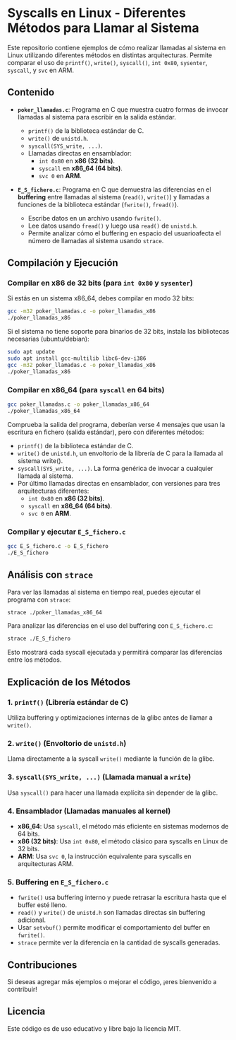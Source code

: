 # Syscalls en Linux - Diferentes Métodos para Llamar al Sistema

Este repositorio contiene ejemplos de cómo realizar llamadas al sistema en Linux utilizando diferentes métodos en distintas arquitecturas. Permite comparar el uso de `printf()`, `write()`, `syscall()`, `int 0x80`, `sysenter`, `syscall`, y `svc` en ARM.

## Contenido

- **`poker_llamadas.c`**: Programa en C que muestra cuatro formas de invocar llamadas al sistema para escribir en la salida estándar.

  - `printf()` de la biblioteca estándar de C.
  - `write()` de `unistd.h`.
  - `syscall(SYS_write, ...)`.
  - Llamadas directas en ensamblador:
    - `int 0x80` en **x86 (32 bits)**.
    - `syscall` en **x86_64 (64 bits)**.
    - `svc 0` en **ARM**.

- **`E_S_fichero.c`**: Programa en C que demuestra las diferencias en el **buffering** entre llamadas al sistema (`read()`, `write()`) y llamadas a funciones de la biblioteca estándar (`fwrite()`, `fread()`).

  - Escribe datos en un archivo usando `fwrite()`.
  - Lee datos usando `fread()` y luego usa `read()` de `unistd.h`.
  - Permite analizar cómo el buffering en espacio del usuarioafecta el número de llamadas al sistema usando `strace`.

## Compilación y Ejecución

### **Compilar en x86 de 32 bits** (para `int 0x80` y `sysenter`)
Si estás en un sistema x86_64, debes compilar en modo 32 bits:

```sh
gcc -m32 poker_llamadas.c -o poker_llamadas_x86
./poker_llamadas_x86
```

Si el sistema no tiene soporte para binarios de 32 bits, instala las bibliotecas necesarias (ubuntu/debian):

```sh
sudo apt update
sudo apt install gcc-multilib libc6-dev-i386
gcc -m32 poker_llamadas.c -o poker_llamadas_x86
./poker_llamadas_x86
```

### **Compilar en x86_64** (para `syscall` en 64 bits)

```sh
gcc poker_llamadas.c -o poker_llamadas_x86_64
./poker_llamadas_x86_64
```

Comprueba la salida del programa, deberían verse 4 mensajes que usan la escritura en fichero (salida estándar), pero con diferentes métodos:
  - `printf()` de la biblioteca estándar de C.
  - `write()` de `unistd.h`, un envoltorio de la librería de C para la llamada al sistema write().
  - `syscall(SYS_write, ...)`. La forma genérica de invocar a cualquier llamada al sistema.
  - Por último llamadas directas en ensamblador, con versiones para tres arquitecturas diferentes:
    - `int 0x80` en **x86 (32 bits)**.
    - `syscall` en **x86_64 (64 bits)**.
    - `svc 0` en **ARM**.

### **Compilar y ejecutar `E_S_fichero.c`**

```sh
gcc E_S_fichero.c -o E_S_fichero
./E_S_fichero
```

## Análisis con `strace`

Para ver las llamadas al sistema en tiempo real, puedes ejecutar el programa con `strace`:

```sh
strace ./poker_llamadas_x86_64
```

Para analizar las diferencias en el uso del buffering con `E_S_fichero.c`:

```sh
strace ./E_S_fichero
```

Esto mostrará cada syscall ejecutada y permitirá comparar las diferencias entre los métodos.

## Explicación de los Métodos

### **1. `printf()` (Librería estándar de C)**

Utiliza buffering y optimizaciones internas de la glibc antes de llamar a `write()`.

### **2. `write()` (Envoltorio de `unistd.h`)**

Llama directamente a la syscall `write()` mediante la función de la glibc.

### **3. `syscall(SYS_write, ...)` (Llamada manual a `write`)**

Usa `syscall()` para hacer una llamada explícita sin depender de la glibc.

### **4. Ensamblador (Llamadas manuales al kernel)**

- **x86_64**: Usa `syscall`, el método más eficiente en sistemas modernos de 64 bits.
- **x86 (32 bits)**: Usa `int 0x80`, el método clásico para syscalls en Linux de 32 bits.
- **ARM**: Usa `svc 0`, la instrucción equivalente para syscalls en arquitecturas ARM.

### **5. Buffering en `E_S_fichero.c`**

- `fwrite()` usa buffering interno y puede retrasar la escritura hasta que el buffer esté lleno.
- `read()` y `write()` de `unistd.h` son llamadas directas sin buffering adicional.
- Usar `setvbuf()` permite modificar el comportamiento del buffer en `fwrite()`.
- `strace` permite ver la diferencia en la cantidad de syscalls generadas.

## Contribuciones

Si deseas agregar más ejemplos o mejorar el código, ¡eres bienvenido a contribuir!

## Licencia

Este código es de uso educativo y libre bajo la licencia MIT.


